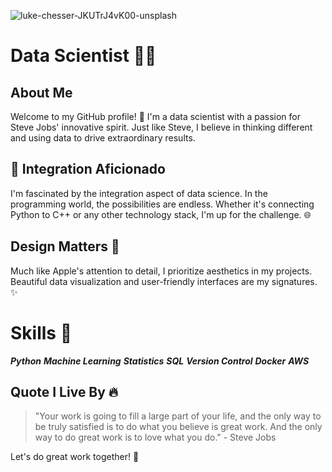 ![luke-chesser-JKUTrJ4vK00-unsplash](https://github.com/codedestructed007/codedestructed007/assets/55931484/5ec3b46f-a49b-44ec-8361-fbba6e85023b)


#  Data Scientist 👨‍💻

## About Me

Welcome to my GitHub profile! 🚀 I'm a data scientist with a passion for Steve Jobs' innovative spirit. Just like Steve, I believe in thinking different and using data to drive extraordinary results.

## 🤝 Integration Aficionado

I'm fascinated by the integration aspect of data science. In the programming world, the possibilities are endless. Whether it's connecting Python to C++ or any other technology stack, I'm up for the challenge. 🌐


## Design Matters 🎨

Much like Apple's attention to detail, I prioritize aesthetics in my projects. Beautiful data visualization and user-friendly interfaces are my signatures. ✨

# Skills 🚀

 ***Python***
 ***Machine Learning***
 ***Statistics***
 ***SQL***
 ***Version Control***
 ***Docker***
 ***AWS***











## Quote I Live By 🔥

> "Your work is going to fill a large part of your life, and the only way to be truly satisfied is to do what you believe is great work. And the only way to do great work is to love what you do." - Steve Jobs

Let's do great work together! 🌟
</div>
